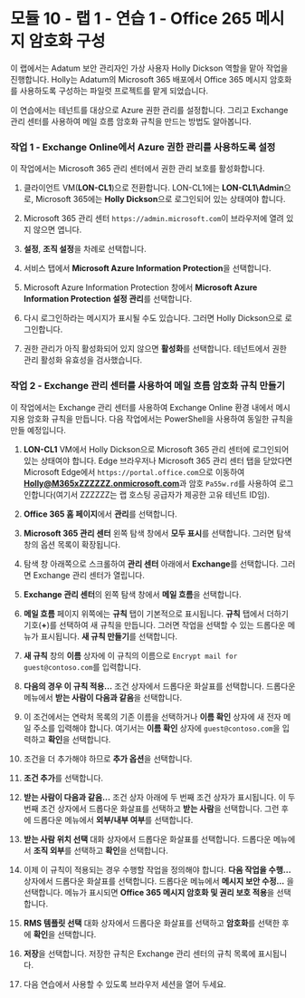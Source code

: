# 모듈 10 - 랩 1 - 연습 1 - Office 265 메시지 암호화 구성


이 랩에서는 Adatum 보안 관리자인 가상 사용자 Holly Dickson 역할을 맡아 작업을 진행합니다. Holly는 Adatum의 Microsoft 365 배포에서 Office 365 메시지 암호화를 사용하도록 구성하는 파일럿 프로젝트를 맡게 되었습니다.

이 연습에서는 테넌트를 대상으로 Azure 권한 관리를 설정합니다. 그리고 Exchange 관리 센터를 사용하여 메일 흐름 암호화 규칙을 만드는 방법도 알아봅니다.

### 작업 1 - Exchange Online에서 Azure 권한 관리를 사용하도록 설정

이 작업에서는 Microsoft 365 관리 센터에서 권한 관리 보호를 활성화합니다. 
 
1. 클라이언트 VM(**LON-CL1**)으로 전환합니다. LON-CL1에는 **LON-CL1\Admin**으로, Microsoft 365에는 **Holly Dickson**으로 로그인되어 있는 상태여야 합니다. 

2. Microsoft 365 관리 센터 `https://admin.microsoft.com`이 브라우저에 열려 있지 않으면 엽니다.

3. **설정**, **조직 설정**을 차례로 선택합니다.

4. 서비스 탭에서 **Microsoft Azure Information Protection**을 선택합니다.

5. Microsoft Azure Information Protection 창에서 **Microsoft Azure Information Protection 설정 관리**를 선택합니다.

6. 다시 로그인하라는 메시지가 표시될 수도 있습니다.  그러면 Holly Dickson으로 로그인합니다.

7. 권한 관리가 아직 활성화되어 있지 않으면 **활성화**를 선택합니다. 테넌트에서 권한 관리 활성화 유효성을 검사했습니다.
  

### 작업 2 - Exchange 관리 센터를 사용하여 메일 흐름 암호화 규칙 만들기

이 작업에서는 Exchange 관리 센터를 사용하여 Exchange Online 환경 내에서 메시지용 암호화 규칙을 만듭니다. 다음 작업에서는 PowerShell을 사용하여 동일한 규칙을 만들 예정입니다. 

1. **LON-CL1** VM에서 Holly Dickson으로 Microsoft 365 관리 센터에 로그인되어 있는 상태여야 합니다. Edge 브라우저나 Microsoft 365 관리 센터 탭을 닫았다면 Microsoft Edge에서 `https://portal.office.com`으로 이동하여 **Holly@M365xZZZZZZ.onmicrosoft.com**과 암호 `Pa55w.rd`를 사용하여 로그인합니다(여기서 ZZZZZZ는 랩 호스팅 공급자가 제공한 고유 테넌트 ID임). 

2. **Office 365 홈 페이지**에서 **관리**를 선택합니다.

3. **Microsoft 365 관리 센터** 왼쪽 탐색 창에서 **모두 표시**를 선택합니다. 그러면 탐색 창의 옵션 목록이 확장됩니다. 

4. 탐색 창 아래쪽으로 스크롤하여 **관리 센터** 아래에서 **Exchange**를 선택합니다. 그러면 Exchange 관리 센터가 열립니다.

5. **Exchange 관리 센터**의 왼쪽 탐색 창에서 **메일 흐름**을 선택합니다.

6. **메일 흐름** 페이지 위쪽에는 **규칙** 탭이 기본적으로 표시됩니다. **규칙** 탭에서 더하기 기호(**+**)를 선택하여 새 규칙을 만듭니다. 그러면 작업을 선택할 수 있는 드롭다운 메뉴가 표시됩니다. **새 규칙 만들기**를 선택합니다.

7. **새 규칙** 창의 **이름** 상자에 이 규칙의 이름으로 `Encrypt mail for guest@contoso.com`를 입력합니다.

8. **다음의 경우 이 규칙 적용...** 조건 상자에서 드롭다운 화살표를 선택합니다. 드롭다운 메뉴에서 **받는 사람이 다음과 같음**을 선택합니다. 

9. 이 조건에서는 연락처 목록의 기존 이름을 선택하거나 **이름 확인** 상자에 새 전자 메일 주소를 입력해야 합니다. 여기서는 **이름 확인** 상자에 `guest@contoso.com`을 입력하고 **확인**을 선택합니다.

10. 조건을 더 추가해야 하므로 **추가 옵션**을 선택합니다.

11. **조건 추가**를 선택합니다. 

12. **받는 사람이 다음과 같음...** 조건 상자 아래에 두 번째 조건 상자가 표시됩니다. 이 두 번째 조건 상자에서 드롭다운 화살표를 선택하고 **받는 사람**을 선택합니다. 그런 후에 드롭다운 메뉴에서 **외부/내부 여부**를 선택합니다.

13. **받는 사람 위치 선택** 대화 상자에서 드롭다운 화살표를 선택합니다. 드롭다운 메뉴에서 **조직 외부**를 선택하고 **확인**을 선택합니다. 

14. 이제 이 규칙이 적용되는 경우 수행할 작업을 정의해야 합니다. **다음 작업을 수행...** 상자에서 드롭다운 화살표를 선택합니다. 드롭다운 메뉴에서 **메시지 보안 수정...** 을 선택합니다. 메뉴가 표시되면 **Office 365 메시지 암호화 및 권리 보호 적용**을 선택합니다.

15. **RMS 템플릿 선택** 대화 상자에서 드롭다운 화살표를 선택하고 **암호화**를 선택한 후에 **확인**을 선택합니다.

16. **저장**을 선택합니다. 저장한 규칙은 Exchange 관리 센터의 규칙 목록에 표시됩니다.

4. 다음 연습에서 사용할 수 있도록 브라우저 세션을 열어 두세요.
